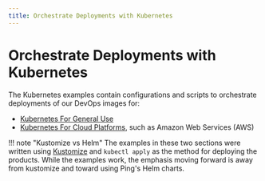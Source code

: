 ```yaml
---
title: Orchestrate Deployments with Kubernetes
---
```

# Orchestrate Deployments with Kubernetes

The Kubernetes examples contain configurations and scripts to orchestrate deployments of our DevOps images for:

* [Kubernetes For General Use](deployK8sGeneral.md)
* [Kubernetes For Cloud Platforms](deployK8sCloud.md), such as Amazon Web Services (AWS)

!!! note "Kustomize vs Helm"
    The examples in these two sections were written using [Kustomize](https://kustomize.io/) and `kubectl apply` as the method for deploying the products.  While the examples work, the emphasis moving forward is away from kustomize and toward using Ping's Helm charts.
